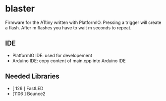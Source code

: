 # blaster
Firmware for the ATtiny written with PlatformIO. Pressing a trigger will create a flash. After m flashes you have to wait m seconds to repeat.


## IDE
* PlatformIO IDE: used for developement
* Arduino IDE: copy content of main.cpp into Arduino IDE

## Needed Libraries
* [ 126 ] FastLED
* [1106 ] Bounce2
